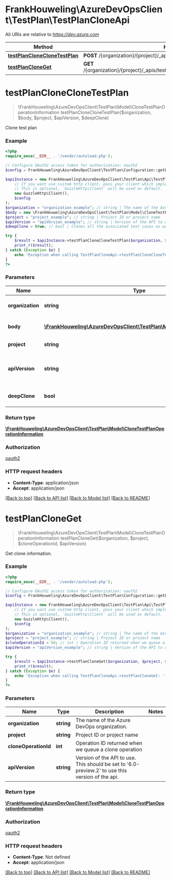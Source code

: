 # FrankHouweling\AzureDevOpsClient\TestPlan\TestPlanCloneApi

All URIs are relative to *https://dev.azure.com*

Method | HTTP request | Description
------------- | ------------- | -------------
[**testPlanCloneCloneTestPlan**](TestPlanCloneApi.md#testPlanCloneCloneTestPlan) | **POST** /{organization}/{project}/_apis/testplan/Plans/CloneOperation | 
[**testPlanCloneGet**](TestPlanCloneApi.md#testPlanCloneGet) | **GET** /{organization}/{project}/_apis/testplan/Plans/CloneOperation/{cloneOperationId} | 


# **testPlanCloneCloneTestPlan**
> \FrankHouweling\AzureDevOpsClient\TestPlan\Model\CloneTestPlanOperationInformation testPlanCloneCloneTestPlan($organization, $body, $project, $apiVersion, $deepClone)



Clone test plan

### Example
```php
<?php
require_once(__DIR__ . '/vendor/autoload.php');

// Configure OAuth2 access token for authorization: oauth2
$config = FrankHouweling\AzureDevOpsClient\TestPlan\Configuration::getDefaultConfiguration()->setAccessToken('YOUR_ACCESS_TOKEN');

$apiInstance = new FrankHouweling\AzureDevOpsClient\TestPlan\Api\TestPlanCloneApi(
    // If you want use custom http client, pass your client which implements `GuzzleHttp\ClientInterface`.
    // This is optional, `GuzzleHttp\Client` will be used as default.
    new GuzzleHttp\Client(),
    $config
);
$organization = "organization_example"; // string | The name of the Azure DevOps organization.
$body = new \FrankHouweling\AzureDevOpsClient\TestPlan\Model\CloneTestPlanParams(); // \FrankHouweling\AzureDevOpsClient\TestPlan\Model\CloneTestPlanParams | Plan Clone Request Body detail TestPlanCloneRequest
$project = "project_example"; // string | Project ID or project name
$apiVersion = "apiVersion_example"; // string | Version of the API to use.  This should be set to '6.0-preview.2' to use this version of the api.
$deepClone = true; // bool | Clones all the associated test cases as well

try {
    $result = $apiInstance->testPlanCloneCloneTestPlan($organization, $body, $project, $apiVersion, $deepClone);
    print_r($result);
} catch (Exception $e) {
    echo 'Exception when calling TestPlanCloneApi->testPlanCloneCloneTestPlan: ', $e->getMessage(), PHP_EOL;
}
?>
```

### Parameters

Name | Type | Description  | Notes
------------- | ------------- | ------------- | -------------
 **organization** | **string**| The name of the Azure DevOps organization. |
 **body** | [**\FrankHouweling\AzureDevOpsClient\TestPlan\Model\CloneTestPlanParams**](../Model/CloneTestPlanParams.md)| Plan Clone Request Body detail TestPlanCloneRequest |
 **project** | **string**| Project ID or project name |
 **apiVersion** | **string**| Version of the API to use.  This should be set to &#39;6.0-preview.2&#39; to use this version of the api. |
 **deepClone** | **bool**| Clones all the associated test cases as well | [optional]

### Return type

[**\FrankHouweling\AzureDevOpsClient\TestPlan\Model\CloneTestPlanOperationInformation**](../Model/CloneTestPlanOperationInformation.md)

### Authorization

[oauth2](../../README.md#oauth2)

### HTTP request headers

 - **Content-Type**: application/json
 - **Accept**: application/json

[[Back to top]](#) [[Back to API list]](../../README.md#documentation-for-api-endpoints) [[Back to Model list]](../../README.md#documentation-for-models) [[Back to README]](../../README.md)

# **testPlanCloneGet**
> \FrankHouweling\AzureDevOpsClient\TestPlan\Model\CloneTestPlanOperationInformation testPlanCloneGet($organization, $project, $cloneOperationId, $apiVersion)



Get clone information.

### Example
```php
<?php
require_once(__DIR__ . '/vendor/autoload.php');

// Configure OAuth2 access token for authorization: oauth2
$config = FrankHouweling\AzureDevOpsClient\TestPlan\Configuration::getDefaultConfiguration()->setAccessToken('YOUR_ACCESS_TOKEN');

$apiInstance = new FrankHouweling\AzureDevOpsClient\TestPlan\Api\TestPlanCloneApi(
    // If you want use custom http client, pass your client which implements `GuzzleHttp\ClientInterface`.
    // This is optional, `GuzzleHttp\Client` will be used as default.
    new GuzzleHttp\Client(),
    $config
);
$organization = "organization_example"; // string | The name of the Azure DevOps organization.
$project = "project_example"; // string | Project ID or project name
$cloneOperationId = 56; // int | Operation ID returned when we queue a clone operation
$apiVersion = "apiVersion_example"; // string | Version of the API to use.  This should be set to '6.0-preview.2' to use this version of the api.

try {
    $result = $apiInstance->testPlanCloneGet($organization, $project, $cloneOperationId, $apiVersion);
    print_r($result);
} catch (Exception $e) {
    echo 'Exception when calling TestPlanCloneApi->testPlanCloneGet: ', $e->getMessage(), PHP_EOL;
}
?>
```

### Parameters

Name | Type | Description  | Notes
------------- | ------------- | ------------- | -------------
 **organization** | **string**| The name of the Azure DevOps organization. |
 **project** | **string**| Project ID or project name |
 **cloneOperationId** | **int**| Operation ID returned when we queue a clone operation |
 **apiVersion** | **string**| Version of the API to use.  This should be set to &#39;6.0-preview.2&#39; to use this version of the api. |

### Return type

[**\FrankHouweling\AzureDevOpsClient\TestPlan\Model\CloneTestPlanOperationInformation**](../Model/CloneTestPlanOperationInformation.md)

### Authorization

[oauth2](../../README.md#oauth2)

### HTTP request headers

 - **Content-Type**: Not defined
 - **Accept**: application/json

[[Back to top]](#) [[Back to API list]](../../README.md#documentation-for-api-endpoints) [[Back to Model list]](../../README.md#documentation-for-models) [[Back to README]](../../README.md)

